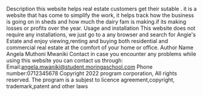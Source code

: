 Description this website helps real estate customers get their sutable . it is a website that has come to simplify the work, it helps track how the business is going on in sheds and how much the dairy fam is making.if its making losses or profits over the year.
Usage and installation This website does not require any installations, we just go to a any browser and search for Angie's Estate and enjoy viewing,renting and buying both residential and commercial real estate at the comfort of your home or office. 
Author Name Angela Muthoni Mwaniki Contact in case you encounter any problems while using this website you can contact us through: Email:angela.mwaniki@student.moringaschool.com Phone number:0712345678 Copyright 2022 program corporation, All rights reserved. The program is a subjest to licence agreement,copyright, trademark,patent and other laws
